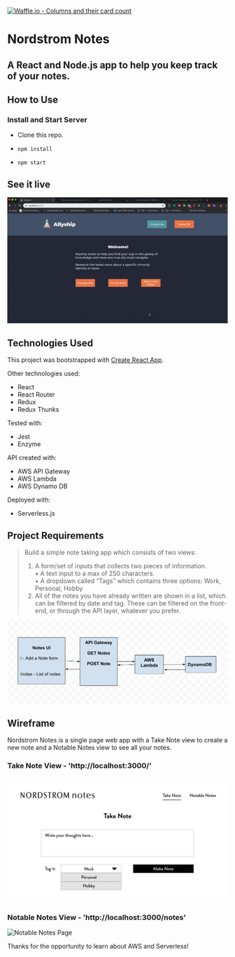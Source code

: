 [![Waffle.io - Columns and their card count](https://badge.waffle.io/colehart/nordstrom-notes.svg?columns=all)](https://waffle.io/colehart/nordstrom-notes)

# Nordstrom Notes

## A React and Node.js app to help you keep track of your notes.

## How to Use

### Install and Start Server
* Clone this repo.

* `npm install`

* `npm start`

## See it live
![A screen recording of the app](https://github.com/colehart/allyship/blob/master/src/assets/images/screenRecording.gif "App Screen Recording")

## Technologies Used
This project was bootstrapped with [Create React App](https://github.com/facebook/create-react-app).

Other technologies used:
- React
- React Router
- Redux
- Redux Thunks

Tested with:
- Jest
- Enzyme

API created with:
- AWS API Gateway
- AWS Lambda
- AWS Dynamo DB

Deployed with:
- Serverless.js

## Project Requirements
> Build a simple note taking app which consists of two views:  
>   1. A form/set of inputs that collects two pieces of information.  
>     • A text input to a max of 250 characters.  
>     • A dropdown called “Tags” which contains three options: Work, Personal, Hobby
>   2. All of the notes you have already written are shown in a list, which can be filtered by date and tag. These can be filtered on the front-end, or through the API layer, whatever you prefer.

![Provided Schema Design](https://github.com/colehart/nordstrom-notes/blob/master/public/images/system-design.png "Provided Schema Design")

## Wireframe
Nordstrom Notes is a single page web app with a Take Note view to create a new note and a Notable Notes view to see all your notes.

### Take Note View - 'http://localhost:3000/'
![Take Note Page](https://github.com/colehart/nordstrom-notes/blob/master/public/images/take-note.png "Take Note Wireframe")

### Notable Notes View - 'http://localhost:3000/notes'
![Notable Notes Page](https://github.com/colehart/nordstrom-notes/blob/master/public/images/images/notable-notes.png "Notable Notes Wireframe")

Thanks for the opportunity to learn about AWS and Serverless!